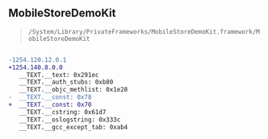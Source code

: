 ## MobileStoreDemoKit

> `/System/Library/PrivateFrameworks/MobileStoreDemoKit.framework/MobileStoreDemoKit`

```diff

-1254.120.12.0.1
+1254.140.8.0.0
   __TEXT.__text: 0x291ec
   __TEXT.__auth_stubs: 0xb80
   __TEXT.__objc_methlist: 0x1e28
-  __TEXT.__const: 0x78
+  __TEXT.__const: 0x70
   __TEXT.__cstring: 0x61d7
   __TEXT.__oslogstring: 0x333c
   __TEXT.__gcc_except_tab: 0xab4

```
